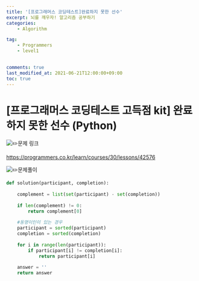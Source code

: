```yaml
---
title: '[프로그래머스 코딩테스트]완료하지 못한 선수'
excerpt: 뇌를 깨우자! 알고리즘 공부하기
categories:
    - Algorithm

tag:
    - Programmers
    - level1
    

comments: true
last_modified_at: 2021-06-21T12:00:00+09:00
toc: true
---
```


# [프로그래머스 코딩테스트 고득점 kit] 완료하지 못한 선수 (Python)

![:pencil2:](https://github.githubassets.com/images/icons/emoji/unicode/270f.png)문제 링크

https://programmers.co.kr/learn/courses/30/lessons/42576



![:pencil2:](https://github.githubassets.com/images/icons/emoji/unicode/270f.png)문제풀이



```python
def solution(participant, completion):
    
    complement = list(set(participant) - set(completion))
    
    if len(complement) != 0:
        return complement[0]
    
    #동명이인이 있는 경우
    participant = sorted(participant)
    completion = sorted(completion)
    
    for i in range(len(participant)):
        if participant[i] != completion[i]:
            return participant[i]            
        
    answer = ''
    return answer
```

